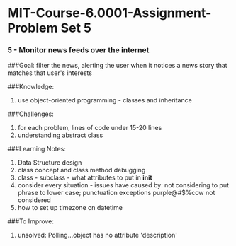 # MIT-Course-6.0001-Assignment-Problem Set 5

### 5 - Monitor news feeds over the internet 

###Goal: 
filter the news, alerting the user when it notices a news story that matches that user's interests 

###Knowledge: 
1. use object-oriented programming - classes and inheritance 

###Challenges:
1. for each problem, lines of code under 15-20 lines
2. understanding abstract class

###Learning Notes:
1. Data Structure design
2. class concept and class method debugging
3. class - subclass - what attributes to put in __init__
4. consider every situation - issues have caused by: not considering to put phrase to lower case; punctuation exceptions purple@#$%cow not considered
5. how to set up timezone on datetime

###To Improve:
1. unsolved: Polling...object has no attribute 'description'
